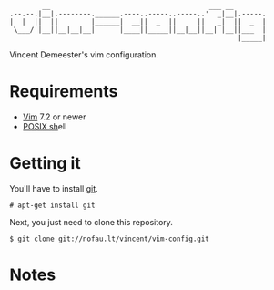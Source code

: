             __                                       ___ __        
    .--.--.|__|.--------.______.----..-----..-----..'  _|__|.-----.
    |  |  ||  ||        |______|  __||  _  ||     ||   _|  ||  _  |
     \___/ |__||__|__|__|      |____||_____||__|__||__| |__||___  |
                                                            |_____|

Vincent Demeester's vim configuration.

# Requirements

* [Vim](http://vim.org) 7.2 or newer
* [POSIX sh](http://pubs.opengroup.org/onlinepubs/009695399/utilities/sh.html)ell

# Getting it

You'll have to install [git](http://git-scm.com).

    # apt-get install git

Next, you just need to clone this repository.

    $ git clone git://nofau.lt/vincent/vim-config.git

# Notes
